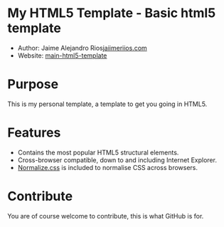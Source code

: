 My HTML5 Template - Basic html5 template
===================================================

- Author: Jaime Alejandro Rios[jaiimeriios.com](http://jaiimeriios.com/)
- Website: [main-html5-template](https://github.com/jaiimeriios/main-html5-template)

Purpose
=======
This is my personal template, a template to get you going in HTML5.

Features
=======
- Contains the most popular HTML5 structural elements.
- Cross-browser compatible, down to and including Internet Explorer.
- [Normalize.css](http://necolas.github.com/normalize.css/) is included to normalise CSS across browsers.

Contribute
==========
You are of course welcome to contribute, this is what GitHub is for.
